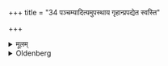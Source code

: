 +++
title = "34 पञ्चम्यादित्यमुपस्थाय गृहान्प्रपद्येत स्वस्ति"

+++

<details><summary>मूलम्</summary>

पञ्चम्यादित्यमुपस्थाय गृहान्प्रपद्येत स्वस्ति गृहानागच्छति स्वस्ति गृहानागच्छति ३४
</details>

<details><summary>Oldenberg</summary>

34. Having worshipped the sun with the fifth (verse) let him return to his house. He will safely return home; he will safely return home.
</details>
